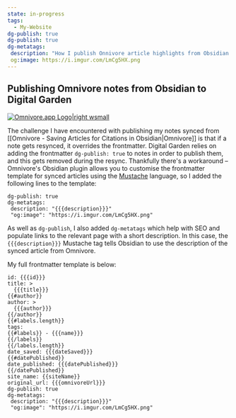 ```yaml
---
state: in-progress
tags:
  - My-Website
dg-publish: true
dg-publish: true
dg-metatags:
 description: "How I publish Onnivore article highlights from Obsidian to my Digital Garden"
 og:image: https://i.imgur.com/LmCg5HX.png
---
```

## Publishing Omnivore notes from Obsidian to Digital Garden

[![Omnivore.app Logo|right wsmall](https://i.imgur.com/0YszZiM.png)](https://omnivore.app/)

The challenge I have encountered with publishing my notes synced from [[Omnivore - Saving Articles for Citations in Obsidian|Omnivore]] is that if a note gets resynced, it overrides the frontmatter. Digital Garden relies on adding the frontmatter `dg-publish: true` to notes in order to publish them, and this gets removed during the resync. Thankfully there's a workaround – Omnivore's Obsidian plugin allows you to customise the frontmatter template for synced articles using the [Mustache](https://mustache.github.io/mustache.5.html) language, so I added the following lines to the template:

```
dg-publish: true
dg-metatags:
 description: "{{{description}}}"
 "og:image": "https://i.imgur.com/LmCg5HX.png"
```

As well as `dg-publish`, I also added `dg-metatags` which help with SEO and populate links to the relevant page with a short description. In this case, the `{{{description}}}` Mustache tag tells Obsidian to use the description of the synced article from Omnivore.

My full frontmatter template is below:

```
id: {{{id}}}
title: >
  {{{title}}}
{{#author}}
author: >
  {{{author}}}
{{/author}}
{{#labels.length}}
tags:
{{#labels}} - {{{name}}}
{{/labels}}
{{/labels.length}}
date_saved: {{{dateSaved}}}
{{#datePublished}}
date_published: {{{datePublished}}}
{{/datePublished}}
site_name: {{siteName}}
original_url: {{{omnivoreUrl}}}
dg-publish: true
dg-metatags:
 description: "{{{description}}}"
 "og:image": "https://i.imgur.com/LmCg5HX.png"
```